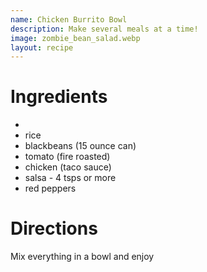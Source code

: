 ```yaml
---
name: Chicken Burrito Bowl
description: Make several meals at a time!
image: zombie_bean_salad.webp
layout: recipe
---
```


# Ingredients
* 
* rice 
* blackbeans (15 ounce can) 
* tomato (fire roasted)
* chicken (taco sauce)
* salsa - 4 tsps or more
* red peppers

# Directions

Mix everything in a bowl and enjoy
